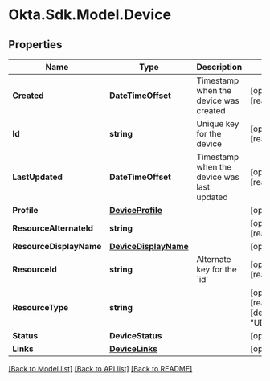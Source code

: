 # Okta.Sdk.Model.Device

## Properties

Name | Type | Description | Notes
------------ | ------------- | ------------- | -------------
**Created** | **DateTimeOffset** | Timestamp when the device was created | [optional] [readonly] 
**Id** | **string** | Unique key for the device | [optional] [readonly] 
**LastUpdated** | **DateTimeOffset** | Timestamp when the device was last updated | [optional] [readonly] 
**Profile** | [**DeviceProfile**](DeviceProfile.md) |  | [optional] 
**ResourceAlternateId** | **string** |  | [optional] [readonly] 
**ResourceDisplayName** | [**DeviceDisplayName**](DeviceDisplayName.md) |  | [optional] 
**ResourceId** | **string** | Alternate key for the &#x60;id&#x60; | [optional] [readonly] 
**ResourceType** | **string** |  | [optional] [readonly] [default to "UDDevice"]
**Status** | **DeviceStatus** |  | [optional] 
**Links** | [**DeviceLinks**](DeviceLinks.md) |  | [optional] 

[[Back to Model list]](../README.md#documentation-for-models) [[Back to API list]](../README.md#documentation-for-api-endpoints) [[Back to README]](../README.md)


